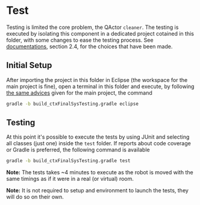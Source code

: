 # Test

Testing is limited the core problem, the QActor `cleaner`. The testing is executed by isolating this component in a dedicated project cotained in this folder, with some changes to ease the testing process. See [documentations](https://github.com/piscoTech/uniboIss2018/blob/master/Documentazione/Relazione.pdf), section 2.4, for the choices that have been made.

## Initial Setup
After importing the project in this folder in Eclipse (the workspace for the main project is fine), open a terminal in this folder and execute, by following [the same advices](https://github.com/piscoTech/uniboIss2018#initial-setup-macos) given for the main project, the command

```bash
gradle -b build_ctxFinalSysTesting.gradle eclipse
```

## Testing
At this point it's possible to execute the tests by using JUnit and selecting all classes (just one) inside the `test` folder. If reports about code coverage or Gradle is preferred, the following command is available

```bash
gradle -b build_ctxFinalSysTesting.gradle test
```

**Note:** The tests takes ~4 minutes to execute as the robot is moved with the same timings as if it were in a real (or virtual) room.

**Note:** It is not required to setup and environment to launch the tests, they will do so on their own.
